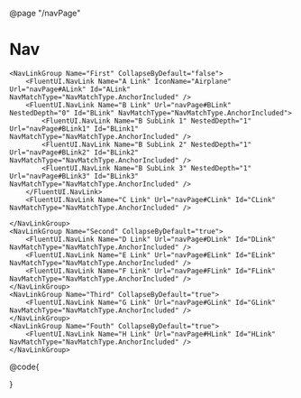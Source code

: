 ﻿@page "/navPage"

<h1>Nav</h1>

<Nav>

    <NavLinkGroup Name="First" CollapseByDefault="false">
        <FluentUI.NavLink Name="A Link" IconName="Airplane" Url="navPage#ALink" Id="ALink" NavMatchType="NavMatchType.AnchorIncluded" />
        <FluentUI.NavLink Name="B Link" Url="navPage#BLink" NestedDepth="0" Id="BLink" NavMatchType="NavMatchType.AnchorIncluded">
            <FluentUI.NavLink Name="B SubLink 1" NestedDepth="1" Url="navPage#BLink1" Id="BLink1" NavMatchType="NavMatchType.AnchorIncluded" />
            <FluentUI.NavLink Name="B SubLink 2" NestedDepth="1" Url="navPage#BLink2" Id="BLink2" NavMatchType="NavMatchType.AnchorIncluded" />
            <FluentUI.NavLink Name="B SubLink 3" NestedDepth="1" Url="navPage#BLink3" Id="BLink3" NavMatchType="NavMatchType.AnchorIncluded" />
        </FluentUI.NavLink>
        <FluentUI.NavLink Name="C Link" Url="navPage#CLink" Id="CLink" NavMatchType="NavMatchType.AnchorIncluded" />

    </NavLinkGroup>
    <NavLinkGroup Name="Second" CollapseByDefault="true">
        <FluentUI.NavLink Name="D Link" Url="navPage#DLink" Id="DLink" NavMatchType="NavMatchType.AnchorIncluded" />
        <FluentUI.NavLink Name="E Link" Url="navPage#ELink" Id="ELink" NavMatchType="NavMatchType.AnchorIncluded" />
        <FluentUI.NavLink Name="F Link" Url="navPage#FLink" Id="FLink" NavMatchType="NavMatchType.AnchorIncluded" />
    </NavLinkGroup>
    <NavLinkGroup Name="Third" CollapseByDefault="true">
        <FluentUI.NavLink Name="G Link" Url="navPage#GLink" Id="GLink" NavMatchType="NavMatchType.AnchorIncluded" />
    </NavLinkGroup>
    <NavLinkGroup Name="Fouth" CollapseByDefault="true">
        <FluentUI.NavLink Name="H Link" Url="navPage#HLink" Id="HLink" NavMatchType="NavMatchType.AnchorIncluded" />
    </NavLinkGroup>

</Nav>

@code{


}